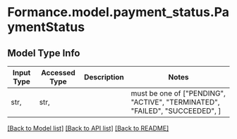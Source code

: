 # Formance.model.payment_status.PaymentStatus

## Model Type Info
Input Type | Accessed Type | Description | Notes
------------ | ------------- | ------------- | -------------
str,  | str,  |  | must be one of ["PENDING", "ACTIVE", "TERMINATED", "FAILED", "SUCCEEDED", ] 

[[Back to Model list]](../../README.md#documentation-for-models) [[Back to API list]](../../README.md#documentation-for-api-endpoints) [[Back to README]](../../README.md)


